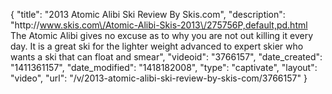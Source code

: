 {
    "title": "2013 Atomic Alibi Ski Review By Skis.com",
    "description": "http:\/\/www.skis.com\/Atomic-Alibi-Skis-2013\/275756P,default,pd.html  The Atomic Alibi gives no excuse as to why you are not out killing it every day. It is a great ski for the lighter weight advanced to expert skier who wants a ski that can float and smear",
    "videoid": "3766157",
    "date_created": "1411361157",
    "date_modified": "1418182008",
    "type": "captivate",
    "layout": "video",
    "url": "\/v\/2013-atomic-alibi-ski-review-by-skis-com\/3766157"
}